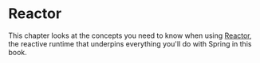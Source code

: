 # Reactor 

This chapter looks at the concepts you need to know when using [Reactor](https://projectreactor.io), 
the reactive runtime that underpins everything you'll do with Spring in this book.
